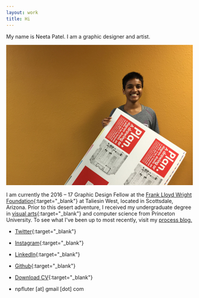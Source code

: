 ```yaml
---
layout: work
title: Hi
---
```


My name is Neeta Patel. I am a graphic designer and artist.

![me](/img/site/me.JPG)

I am currently the 2016 – 17 Graphic Design Fellow at the [Frank Lloyd Wright Foundation](http://franklloydwright.org){:target="_blank"} at Taliesin West, located in Scottsdale, Arizona. Prior to this desert adventure, I received my undergraduate degree in [visual arts](http://vis.princeton.edu/){:target="_blank"} and computer science from Princeton University. To see what I've been up to most recently, visit my [process blog.](/process)

* [Twitter](http://twitter.com/npfluter){:target="_blank"}
* [Instagram](http://instagram.com/npfluter/){:target="_blank"}
* [LinkedIn](https://www.linkedin.com/in/neetapatel17/){:target="_blank"}
* [Github](https://github.com/neetapatel/){:target="_blank"}
* [Download CV](/neeta_patel_cv.pdf){:target="_blank"}

* npfluter [at] gmail [dot] com
